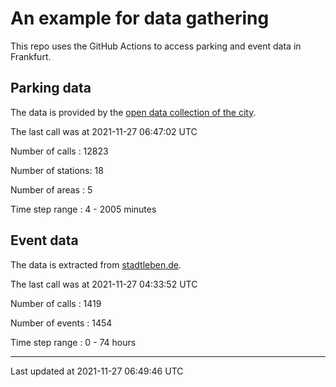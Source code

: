 # An example for data gathering

This repo uses the GitHub Actions to access parking and event data in Frankfurt.

## Parking data
The data is provided by the [open data collection of the city](https://www.offenedaten.frankfurt.de/).

The last call was at 2021-11-27 06:47:02 UTC

Number of calls   : 12823

Number of stations:    18

Number of areas   :     5

Time step range   :     4 -  2005 minutes


## Event data
The data is extracted from [stadtleben.de](https://stadtleben.de/frankfurt/).

The last call was at 2021-11-27 04:33:52 UTC

Number of calls   : 1419

Number of events  : 1454

Time step range   :    0 -   74 hours


----

Last updated at 2021-11-27 06:49:46 UTC

